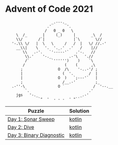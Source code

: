 # Advent of Code 2021

```
                     _.---._
                   .'       '.
                  /   0 _ 0   \
     \  /_       |     (_)     |       _\  /
     \\/       /`|             |`\       \//
   '-.\\ \/   |  \   \     /   /  |   \/ //.-'
     __\\|    \   '.  '._.'  .'   /    |//
        \\   .-'.   `'-----'`   .'-.   //
         \\.'    '-._        .-'\   './/
         /`          `'''''')    )    `\
        /                  (    (      ,\
       ;                O  /\    '-..-'/ ;
       |                  (  '.       /  |
       |                O  )   `;---'`   |
       ;                  /__.-'         ;_
   .-''-\               O `             /  '--.__
         `.                           .'
     jgs   '-._                   _.-'
               `"  '  - - -  ' "`` 
```

| Puzzle                                                          | Solution                                  |
|-----------------------------------------------------------------|-------------------------------------------|
| [Day 1: Sonar Sweep](https://adventofcode.com/2021/day/1)       | [kotlin](./src/main/kotlin/day01/Day1.kt) |
| [Day 2: Dive](https://adventofcode.com/2021/day/2)              | [kotlin](./src/main/kotlin/day02/Day2.kt) |
| [Day 3: Binary Diagnostic](https://adventofcode.com/2021/day/3) | [kotlin](./src/main/kotlin/day03/Day3.kt) |
